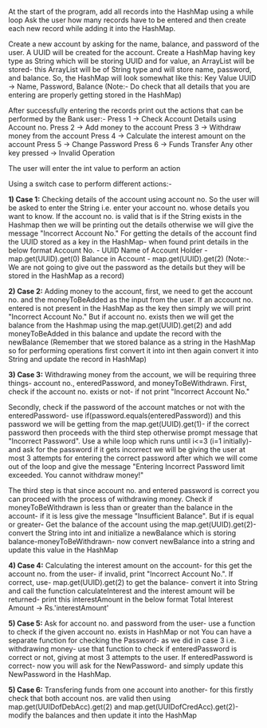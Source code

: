 At the start of the program, add all records into the HashMap using a while loop
Ask the user how many records have to be entered and then create each new record while adding it into the HashMap.

Create a new account by asking for the name, balance, and password of the user.
A UUID will be created for the account.
Create a HashMap having key type as String which will be storing UUID and for value, an ArrayList will be stored- this ArrayList will be of String type and will store name, password, and balance.
So, the HashMap will look somewhat like this:
Key 			Value
UUID    ->    Name, Password, Balance
(Note:- Do check that all details that you are entering are properly getting stored in the HashMap)


After successfully entering the records print out the actions that can be performed by the Bank user:-
Press 1 -> Check Account Details using Account no.
Press 2 -> Add money to the account
Press 3 -> Withdraw money from the account
Press 4 -> Calculate the interest amount on the account
Press 5 -> Change Password
Press 6 -> Funds Transfer
Any other key pressed -> Invalid Operation

The user will enter the int value to perform an action

Using a switch case to perform different actions:-

**1) Case 1:** 
Checking details of the account using account no.
So the user will be asked to enter the String i.e. enter your account no. whose details you want to know. 
If the account no. is valid that is if the String exists in the Hashmap then we will be printing out the details otherwise we will give the message "Incorrect Account No."
For getting the details of the account find the UUID stored as a key in the HashMap- when found print details in the below format
Account No. - UUID
Name of Account Holder - map.get(UUID).get(0)
Balance in Account - map.get(UUID).get(2)
(Note:- We are not going to give out the password as the details but they will be stored in the HashMap as a record)


**2) Case 2:**
Adding money to the account, first, we need to get the account no. and the moneyToBeAdded as the input from the user. If an account no. entered is not present in the HashMap as the key then simply we will print "Incorrect Account No."
But if account no. exists then we will get the balance from the Hashmap using the map.get(UUID).get(2) and add moneyToBeAdded in this balance and update the record with the newBalance
(Remember that we stored balance as a string in the HashMap so for performing operations first convert it into int then again convert it into String and update the record in HashMap)


**3) Case 3:**
Withdrawing money from the account, we will be requiring three things- account no., enteredPassword, and moneyToBeWithdrawn.
First, check if the account no. exists or not- if not print "Incorrect Account No."

Secondly, check if the password of the account matches or not with the enteredPassword- use if(password.equals(enteredPassword)) and this password we will be getting from the map.get(UUID).get(1)- if the correct password then proceeds with the third step otherwise prompt message that "Incorrect Password". Use a while loop which runs until i<=3 (i=1 initially)- and ask for the password if it gets incorrect we will be giving the user at most 3 attempts for entering the correct password after which we will come out of the loop and give the message "Entering Incorrect Password limit exceeded. You cannot withdraw money!"

The third step is that since account no. and entered password is correct you can proceed with the process of withdrawing money.
Check if moneyToBeWithdrawn is less than or greater than the balance in the account- if it is less give the message "Insufficient Balance". 
But if is equal or greater- Get the balance of the account using the map.get(UUID).get(2)- convert the String into int and initialize a newBalance which is storing balance-moneyToBeWithdrawn- now convert newBalance into a string and update this value in the HashMap


**4) Case 4:**
Calculating the interest amount on the account- for this get the account no. from the user- if invalid, print "Incorrect Account No.". If correct, use- map.get(UUID).get(2) to get the balance- convert it into String and call the function calculateInterest and the interest amount will be returned- print this interestAmount in the below format
Total Interest Amount -> Rs.'interestAmount'


**5) Case 5:**
Ask for account no. and password from the user- use a function to check if the given account no. exists in HashMap or not
You can have a separate function for checking the Password- as we did in case 3 i.e. withdrawing money- use that function to check if enteredPassword is correct or not, giving at most 3 attempts to the user. 
If enteredPassword is correct- now you will ask for the NewPassword- and simply update this NewPassword in the HashMap.


**5) Case 6:**
Transfering funds from one account into another- for this firstly check that both account nos. are valid then using map.get(UUIDofDebAcc).get(2) and map.get(UUIDofCredAcc).get(2)- modify the balances and then update it into the HashMap
